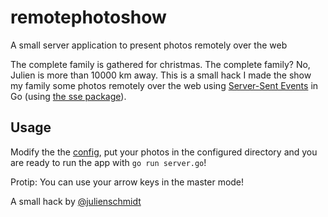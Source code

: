 # remotephotoshow
A small server application to present photos remotely over the web

The complete family is gathered for christmas. The complete family?
No, Julien is more than 10000 km away.
This is a small hack I made the show my family some photos remotely over the web using [Server-Sent Events](http://www.w3.org/TR/eventsource/) in Go (using [the sse package](https://github.com/julienschmidt/sse)).

## Usage
Modify the the [config](https://github.com/julienschmidt/remotephotoshow/blob/master/server.go#L25), put your photos in the configured directory and you are ready to run the app with `go run server.go`!

Protip: You can use your arrow keys in the master mode!


A small hack by [@julienschmidt](https://twitter.com/JulienSchmidt)
